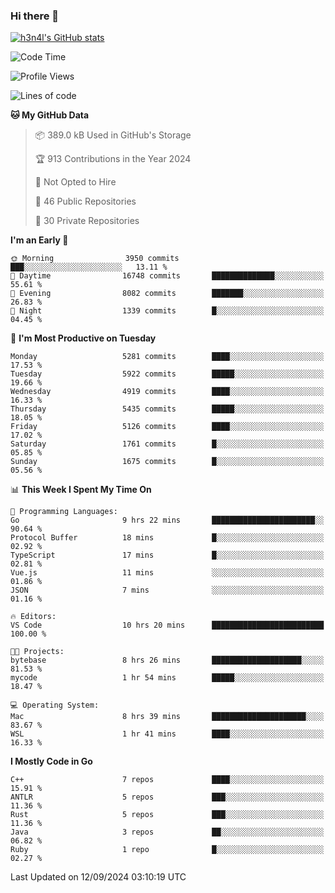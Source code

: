 ### Hi there 👋

[![h3n4l's GitHub stats](https://github-readme-stats.vercel.app/api?username=h3n4l&count_private=true&show_icons=true&theme=radical)](https://github.com/h3n4l/github-readme-stats)

<!--START_SECTION:waka-->
![Code Time](http://img.shields.io/badge/Code%20Time-1%2C928%20hrs%2024%20mins-blue)

![Profile Views](http://img.shields.io/badge/Profile%20Views-7-blue)

![Lines of code](https://img.shields.io/badge/From%20Hello%20World%20I%27ve%20Written-11.7%20million%20lines%20of%20code-blue)

**🐱 My GitHub Data** 

> 📦 389.0 kB Used in GitHub's Storage 
 > 
> 🏆 913 Contributions in the Year 2024
 > 
> 🚫 Not Opted to Hire
 > 
> 📜 46 Public Repositories 
 > 
> 🔑 30 Private Repositories 
 > 
**I'm an Early 🐤** 

```text
🌞 Morning                3950 commits        ███░░░░░░░░░░░░░░░░░░░░░░   13.11 % 
🌆 Daytime                16748 commits       ██████████████░░░░░░░░░░░   55.61 % 
🌃 Evening                8082 commits        ███████░░░░░░░░░░░░░░░░░░   26.83 % 
🌙 Night                  1339 commits        █░░░░░░░░░░░░░░░░░░░░░░░░   04.45 % 
```
📅 **I'm Most Productive on Tuesday** 

```text
Monday                   5281 commits        ████░░░░░░░░░░░░░░░░░░░░░   17.53 % 
Tuesday                  5922 commits        █████░░░░░░░░░░░░░░░░░░░░   19.66 % 
Wednesday                4919 commits        ████░░░░░░░░░░░░░░░░░░░░░   16.33 % 
Thursday                 5435 commits        █████░░░░░░░░░░░░░░░░░░░░   18.05 % 
Friday                   5126 commits        ████░░░░░░░░░░░░░░░░░░░░░   17.02 % 
Saturday                 1761 commits        █░░░░░░░░░░░░░░░░░░░░░░░░   05.85 % 
Sunday                   1675 commits        █░░░░░░░░░░░░░░░░░░░░░░░░   05.56 % 
```


📊 **This Week I Spent My Time On** 

```text
💬 Programming Languages: 
Go                       9 hrs 22 mins       ███████████████████████░░   90.64 % 
Protocol Buffer          18 mins             █░░░░░░░░░░░░░░░░░░░░░░░░   02.92 % 
TypeScript               17 mins             █░░░░░░░░░░░░░░░░░░░░░░░░   02.81 % 
Vue.js                   11 mins             ░░░░░░░░░░░░░░░░░░░░░░░░░   01.86 % 
JSON                     7 mins              ░░░░░░░░░░░░░░░░░░░░░░░░░   01.16 % 

🔥 Editors: 
VS Code                  10 hrs 20 mins      █████████████████████████   100.00 % 

🐱‍💻 Projects: 
bytebase                 8 hrs 26 mins       ████████████████████░░░░░   81.53 % 
mycode                   1 hr 54 mins        █████░░░░░░░░░░░░░░░░░░░░   18.47 % 

💻 Operating System: 
Mac                      8 hrs 39 mins       █████████████████████░░░░   83.67 % 
WSL                      1 hr 41 mins        ████░░░░░░░░░░░░░░░░░░░░░   16.33 % 
```

**I Mostly Code in Go** 

```text
C++                      7 repos             ████░░░░░░░░░░░░░░░░░░░░░   15.91 % 
ANTLR                    5 repos             ███░░░░░░░░░░░░░░░░░░░░░░   11.36 % 
Rust                     5 repos             ███░░░░░░░░░░░░░░░░░░░░░░   11.36 % 
Java                     3 repos             ██░░░░░░░░░░░░░░░░░░░░░░░   06.82 % 
Ruby                     1 repo              █░░░░░░░░░░░░░░░░░░░░░░░░   02.27 % 
```




 Last Updated on 12/09/2024 03:10:19 UTC
<!--END_SECTION:waka-->

